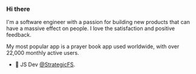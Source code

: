 ### Hi there

I'm a software engineer with a passion for building new products that can have a massive effect on people. I love the satisfaction and positive feedback.


My most popular app is a prayer book app used worldwide, with over 22,000 monthly active users. 

 - 💼 JS Dev [@StrategicFS](https://stratfs.com).
